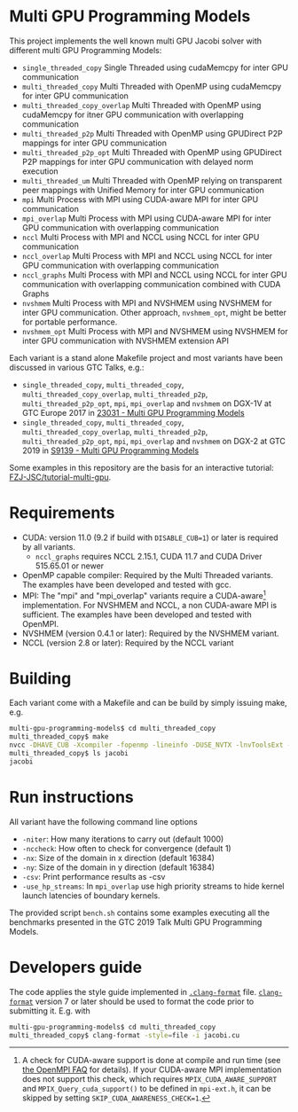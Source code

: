 # Multi GPU Programming Models
This project implements the well known multi GPU Jacobi solver with different multi GPU Programming Models:
* `single_threaded_copy`        Single Threaded using cudaMemcpy for inter GPU communication
* `multi_threaded_copy`         Multi Threaded with OpenMP using cudaMemcpy for inter GPU communication
* `multi_threaded_copy_overlap` Multi Threaded with OpenMP using cudaMemcpy for itner GPU communication with overlapping communication
* `multi_threaded_p2p`          Multi Threaded with OpenMP using GPUDirect P2P mappings for inter GPU communication
* `multi_threaded_p2p_opt`      Multi Threaded with OpenMP using GPUDirect P2P mappings for inter GPU communication with delayed norm execution
* `multi_threaded_um`           Multi Threaded with OpenMP relying on transparent peer mappings with Unified Memory for inter GPU communication
* `mpi`                         Multi Process with MPI using CUDA-aware MPI for inter GPU communication
* `mpi_overlap`                 Multi Process with MPI using CUDA-aware MPI for inter GPU communication with overlapping communication
* `nccl`                        Multi Process with MPI and NCCL using NCCL for inter GPU communication
* `nccl_overlap`                Multi Process with MPI and NCCL using NCCL for inter GPU communication with overlapping communication
* `nccl_graphs`                 Multi Process with MPI and NCCL using NCCL for inter GPU communication with overlapping communication combined with CUDA Graphs
* `nvshmem`                     Multi Process with MPI and NVSHMEM using NVSHMEM for inter GPU communication. Other approach, `nvshmem_opt`, might be better for portable performance.
* `nvshmem_opt`                 Multi Process with MPI and NVSHMEM using NVSHMEM for inter GPU communication with NVSHMEM extension API

Each variant is a stand alone Makefile project and most variants have been discussed in various GTC Talks, e.g.:
* `single_threaded_copy`, `multi_threaded_copy`, `multi_threaded_copy_overlap`, `multi_threaded_p2p`, `multi_threaded_p2p_opt`, `mpi`, `mpi_overlap` and `nvshmem` on DGX-1V at GTC Europe 2017 in [23031 - Multi GPU Programming Models](http://on-demand-gtc.gputechconf.com/gtc-quicklink/5fwZQzZ)
* `single_threaded_copy`, `multi_threaded_copy`, `multi_threaded_copy_overlap`, `multi_threaded_p2p`, `multi_threaded_p2p_opt`, `mpi`, `mpi_overlap` and `nvshmem` on DGX-2 at GTC 2019 in [S9139 - Multi GPU Programming Models](http://on-demand-gtc.gputechconf.com/gtc-quicklink/4sAYj)

Some examples in this repository are the basis for an interactive tutorial: [FZJ-JSC/tutorial-multi-gpu](https://github.com/FZJ-JSC/tutorial-multi-gpu). 

# Requirements
* CUDA: version 11.0 (9.2 if build with `DISABLE_CUB=1`) or later is required by all variants.
  * `nccl_graphs` requires NCCL 2.15.1, CUDA 11.7 and CUDA Driver 515.65.01 or newer
* OpenMP capable compiler: Required by the Multi Threaded variants. The examples have been developed and tested with gcc.
* MPI: The "mpi" and "mpi_overlap" variants require a CUDA-aware[^1] implementation. For NVSHMEM and NCCL, a non CUDA-aware MPI is sufficient. The examples have been developed and tested with OpenMPI.
* NVSHMEM (version 0.4.1 or later): Required by the NVSHMEM variant.
* NCCL (version 2.8 or later): Required by the NCCL variant

# Building 
Each variant come with a Makefile and can be build by simply issuing make, e.g. 
```sh
multi-gpu-programming-models$ cd multi_threaded_copy
multi_threaded_copy$ make
nvcc -DHAVE_CUB -Xcompiler -fopenmp -lineinfo -DUSE_NVTX -lnvToolsExt -gencode arch=compute_70,code=sm_70 -gencode arch=compute_80,code=sm_80 -gencode arch=compute_80,code=compute_80 -std=c++14 jacobi.cu -o jacobi
multi_threaded_copy$ ls jacobi
jacobi
```

# Run instructions
All variant have the following command line options
* `-niter`: How many iterations to carry out (default 1000)
* `-nccheck`: How often to check for convergence (default 1)
* `-nx`: Size of the domain in x direction (default 16384)
* `-ny`: Size of the domain in y direction (default 16384)
* `-csv`: Print performance results as -csv
* `-use_hp_streams`: In `mpi_overlap` use high priority streams to hide kernel launch latencies of boundary kernels.

The provided script `bench.sh` contains some examples executing all the benchmarks presented in the GTC 2019 Talk Multi GPU Programming Models.

# Developers guide
The code applies the style guide implemented in [`.clang-format`](.clang-format) file. [`clang-format`](https://clang.llvm.org/docs/ClangFormat.html) version 7 or later should be used to format the code prior to submitting it. E.g. with
```sh
multi-gpu-programming-models$ cd multi_threaded_copy
multi_threaded_copy$ clang-format -style=file -i jacobi.cu
```

[^1]: A check for CUDA-aware support is done at compile and run time (see [the OpenMPI FAQ](https://www.open-mpi.org/faq/?category=runcuda#mpi-cuda-aware-support) for details). If your CUDA-aware MPI implementation does not support this check, which requires `MPIX_CUDA_AWARE_SUPPORT` and `MPIX_Query_cuda_support()` to be defined in `mpi-ext.h`, it can be skipped by setting `SKIP_CUDA_AWARENESS_CHECK=1`.